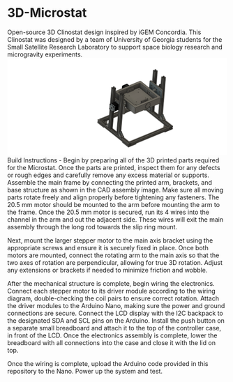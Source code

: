 # 3D-Microstat
Open-source 3D Clinostat design inspired by iGEM Concordia. This Clinostat was designed by a team of University of Georgia students for the Small Satellite Research Laboratory to support space biology research and microgravity experiments.
<img src="Microstat_Assembly_v2.png" alt="Microstat Assembly" width="1400"/>
Build Instructions - 
Begin by preparing all of the 3D printed parts required for the Microstat. Once the parts are printed, inspect them for any defects or rough edges and carefully remove any excess material or supports. Assemble the main frame by connecting the printed arm, brackets, and base structure as shown in the CAD assembly image. Make sure all moving parts rotate freely and align properly before tightening any fasteners. The 20.5 mm motor should be mounted to the arm before mounting the arm to the frame. Once the 20.5 mm motor is secured, run its 4 wires into the channel in the arm and out the adjacent side. These wires will exit the main assembly through the long rod towards the slip ring mount. 

Next, mount the larger stepper motor to the main axis bracket using the appropriate screws and ensure it is securely fixed in place. Once both motors are mounted, connect the rotating arm to the main axis so that the two axes of rotation are perpendicular, allowing for true 3D rotation. Adjust any extensions or brackets if needed to minimize friction and wobble.

After the mechanical structure is complete, begin wiring the electronics. Connect each stepper motor to its driver module according to the wiring diagram, double-checking the coil pairs to ensure correct rotation. Attach the driver modules to the Arduino Nano, making sure the power and ground connections are secure. Connect the LCD display with the I2C backpack to the designated SDA and SCL pins on the Arduino. Install the push button on a separate small breadboard and attach it to the top of the controller case, in front of the LCD. Once the electronics assembly is complete, lower the breadboard with all connections into the case and close it with the lid on top.

Once the wiring is complete, upload the Arduino code provided in this repository to the Nano. Power up the system and test.
